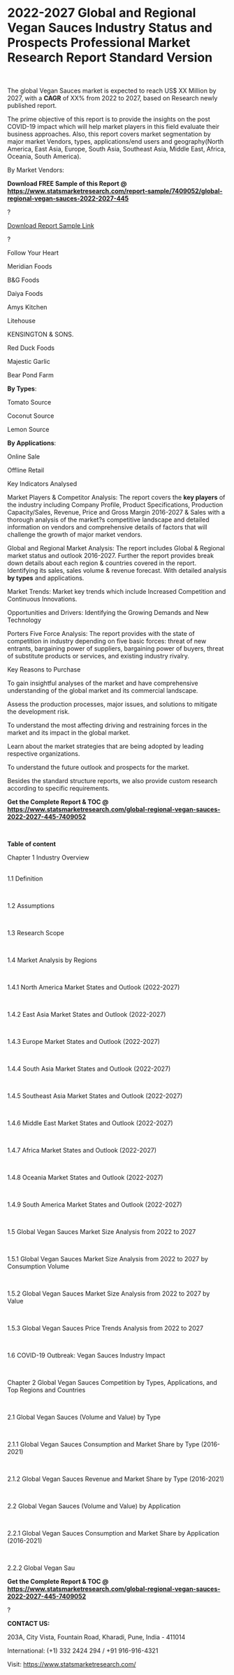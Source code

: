 <h1>2022-2027 Global and Regional Vegan Sauces Industry Status and Prospects Professional Market Research Report Standard Version</h1><br/><p>The global Vegan Sauces market is expected to reach US$ XX Million by 2027, with a <strong>CAGR</strong> of XX% from 2022 to 2027, based on Research newly published report.</p>
 
 
 
 <p>The prime objective of this report is to provide the insights on the post COVID-19 impact which will help market players in this field evaluate their business approaches. Also, this report covers market segmentation by major market Vendors, types, applications/end users and geography(North America, East Asia, Europe, South Asia, Southeast Asia, Middle East, Africa, Oceania, South America).</p>
 
 
 
 <p>By Market Vendors:</p>
 
 
 
 <div><b>Download FREE Sample of this Report @ <a href="https://www.statsmarketresearch.com/download-free-sample/7409052/global-regional-vegan-sauces-2022-2027-445">https://www.statsmarketresearch.com/report-sample/7409052/global-regional-vegan-sauces-2022-2027-445</a></b></div>
 
 
 
 <p>? </p>
 
 
 
 <p><a href="https://www.statsmarketresearch.com/download-free-sample/7409052/global-regional-vegan-sauces-2022-2027-445">Download Report Sample Link</a></p>
 
 
 
 <p>? </p>
 
 
 
 <p>Follow Your Heart</p>
 
 
 
 <p>Meridian Foods</p>
 
 
 
 <p>B&G Foods</p>
 
 
 
 <p>Daiya Foods</p>
 
 
 
 <p>Amys Kitchen</p>
 
 
 
 <p>Litehouse</p>
 
 
 
 <p>KENSINGTON & SONS.</p>
 
 
 
 <p>Red Duck Foods</p>
 
 
 
 <p>Majestic Garlic</p>
 
 
 
 <p>Bear Pond Farm</p>
 
 
 
 <p><strong>By Types</strong>:</p>
 
 
 
 <p>Tomato Source</p>
 
 
 
 <p>Coconut Source</p>
 
 
 
 <p>Lemon Source</p>
 
 
 
 <p><strong><strong>By Applications</strong></strong>:</p>
 
 
 
 <p>Online Sale</p>
 
 
 
 <p>Offline Retail</p>
 
 
 
 <p>Key Indicators Analysed</p>
 
 
 
 <p>Market Players & Competitor Analysis: The report covers the <strong>key players</strong> of the industry including Company Profile, Product Specifications, Production Capacity/Sales, Revenue, Price and Gross Margin 2016-2027 & Sales with a thorough analysis of the market?s competitive landscape and detailed information on vendors and comprehensive details of factors that will challenge the growth of major market vendors.</p>
 
 
 
 <p>Global and Regional Market Analysis: The report includes Global & Regional market status and outlook 2016-2027. Further the report provides break down details about each region & countries covered in the report. Identifying its sales, sales volume & revenue forecast. With detailed analysis <strong>by types</strong> and applications.</p>
 
 
 
 <p>Market Trends: Market key trends which include Increased Competition and Continuous Innovations.</p>
 
 
 
 <p>Opportunities and Drivers: Identifying the Growing Demands and New Technology</p>
 
 
 
 <p>Porters Five Force Analysis: The report provides with the state of competition in industry depending on five basic forces: threat of new entrants, bargaining power of suppliers, bargaining power of buyers, threat of substitute products or services, and existing industry rivalry.</p>
 
 
 
 <p>Key Reasons to Purchase</p>
 
 
 
 <p>To gain insightful analyses of the market and have comprehensive understanding of the global market and its commercial landscape.</p>
 
 
 
 <p>Assess the production processes, major issues, and solutions to mitigate the development risk.</p>
 
 
 
 <p>To understand the most affecting driving and restraining forces in the market and its impact in the global market.</p>
 
 
 
 <p>Learn about the market strategies that are being adopted by leading respective organizations.</p>
 
 
 
 <p>To understand the future outlook and prospects for the market.</p>
 
 
 
 <p>Besides the standard structure reports, we also provide custom research according to specific requirements.</p>
 
 
 
 <div><b>Get the Complete Report & TOC @ <a href="https://www.statsmarketresearch.com/global-regional-vegan-sauces-2022-2027-445-7409052">https://www.statsmarketresearch.com/global-regional-vegan-sauces-2022-2027-445-7409052</a></b></div>
 
 
 
 <p><br />
 
 <b>Table of content</b></p>
 
 
 
 <p>Chapter 1 Industry Overview<br />
 
 <br />
 
 1.1 Definition<br />
 
 <br />
 
 1.2 Assumptions<br />
 
 <br />
 
 1.3 Research Scope<br />
 
 <br />
 
 1.4 Market Analysis by Regions<br />
 
 <br />
 
 1.4.1 North America Market States and Outlook (2022-2027)<br />
 
 <br />
 
 1.4.2 East Asia Market States and Outlook (2022-2027)<br />
 
 <br />
 
 1.4.3 Europe Market States and Outlook (2022-2027)<br />
 
 <br />
 
 1.4.4 South Asia Market States and Outlook (2022-2027)<br />
 
 <br />
 
 1.4.5 Southeast Asia Market States and Outlook (2022-2027)<br />
 
 <br />
 
 1.4.6 Middle East Market States and Outlook (2022-2027)<br />
 
 <br />
 
 1.4.7 Africa Market States and Outlook (2022-2027)<br />
 
 <br />
 
 1.4.8 Oceania Market States and Outlook (2022-2027)<br />
 
 <br />
 
 1.4.9 South America Market States and Outlook (2022-2027)<br />
 
 <br />
 
 1.5 Global Vegan Sauces Market Size Analysis from 2022 to 2027<br />
 
 <br />
 
 1.5.1 Global Vegan Sauces Market Size Analysis from 2022 to 2027 by Consumption Volume<br />
 
 <br />
 
 1.5.2 Global Vegan Sauces Market Size Analysis from 2022 to 2027 by Value<br />
 
 <br />
 
 1.5.3 Global Vegan Sauces Price Trends Analysis from 2022 to 2027<br />
 
 <br />
 
 1.6 COVID-19 Outbreak: Vegan Sauces Industry Impact<br />
 
 <br />
 
 Chapter 2 Global Vegan Sauces Competition by Types, Applications, and Top Regions and Countries<br />
 
 <br />
 
 2.1 Global Vegan Sauces (Volume and Value) by Type<br />
 
 <br />
 
 2.1.1 Global Vegan Sauces Consumption and Market Share by Type (2016-2021)<br />
 
 <br />
 
 2.1.2 Global Vegan Sauces Revenue and Market Share by Type (2016-2021)<br />
 
 <br />
 
 2.2 Global Vegan Sauces (Volume and Value) by Application<br />
 
 <br />
 
 2.2.1 Global Vegan Sauces Consumption and Market Share by Application (2016-2021)<br />
 
 <br />
 
 2.2.2 Global Vegan Sau</p>
 
 
 
 <div><b>Get the Complete Report & TOC @ <a href="https://www.statsmarketresearch.com/global-regional-vegan-sauces-2022-2027-445-7409052">https://www.statsmarketresearch.com/global-regional-vegan-sauces-2022-2027-445-7409052</a></b></div>
 
 
 
 <p>? </p>
 
 
 
 <p><b>CONTACT US:</b><br />
 
 203A, City Vista, Fountain Road, Kharadi, Pune, India - 411014<br />
 
 International: (+1) 332 2424 294 / +91 916-916-4321<br />
 
 Visit: <a href="https://www.statsmarketresearch.com/">https://www.statsmarketresearch.com/</a></p>